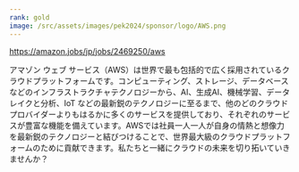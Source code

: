 ```yaml
---
rank: gold
image: /src/assets/images/pek2024/sponsor/logo/AWS.png
---
```

https://amazon.jobs/jp/jobs/2469250/aws

アマゾン ウェブ サービス（AWS）は世界で最も包括的で広く採用されているクラウドプラットフォームです。コンピューティング、ストレージ、データベースなどのインフラストラクチャテクノロジーから、AI、生成AI、機械学習、データレイクと分析、IoT などの最新鋭のテクノロジーに至るまで、他のどのクラウドプロバイダーよりもはるかに多くのサービスを提供しており、それぞれのサービスが豊富な機能を備えています。AWSでは社員一人一人が自身の情熱と想像力を最新鋭のテクノロジーと結びつけることで、世界最大級のクラウドプラットフォームのために貢献できます。私たちと一緒にクラウドの未来を切り拓いていきませんか？
